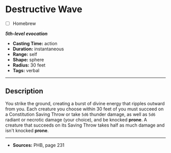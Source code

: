 # Destructive Wave
- [ ] Homebrew

***5th-level evocation***
- **Casting Time:** action
- **Duration:** instantaneous
- **Range:** self
- **Shape:** sphere
- **Radius:** 30 feet
- **Tags:** verbal

---

## Description
You strike the ground, creating a burst of divine energy that ripples outward from you.
Each creature you choose within 30 feet of you must succeed on a Constitution Saving Throw or take `5d6` thunder damage, as well as `5d6` radiant or necrotic damage (your choice), and be knocked **prone**.
A creature that succeeds on its Saving Throw takes half as much damage and isn't knocked **prone**.

---

- **Sources:** PHB, page 231
